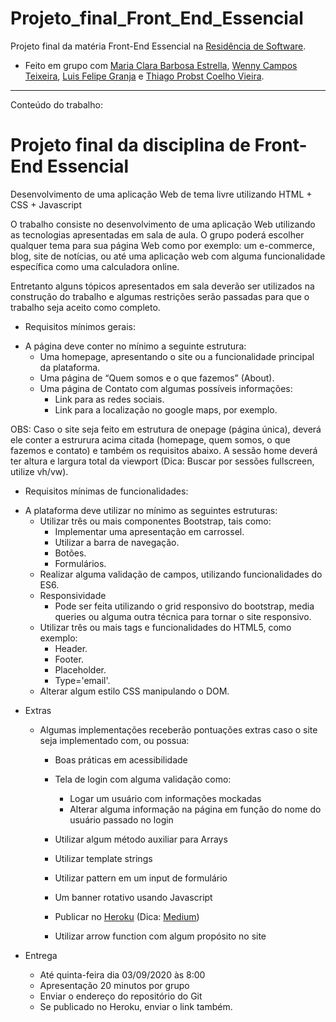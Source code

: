 # Projeto_final_Front_End_Essencial

Projeto final da matéria Front-End Essencial na [Residência de Software](http://serratec.org/residencia-de-software/).

- Feito em grupo com [Maria Clara Barbosa Estrella](https://github.com/mariaclarabarbosa), [Wenny Campos Teixeira](https://github.com/wennycampos), [Luis Felipe Granja](https://github.com/lfcgranja) e [Thiago Probst Coelho Vieira](https://github.com/ThiagoProbst).

---------------------------------------------------------------------------------------------------------------------------------------------
Conteúdo do trabalho:

# Projeto final da disciplina de Front-End Essencial

Desenvolvimento de uma aplicação Web de tema livre utilizando HTML + CSS + Javascript 

O trabalho consiste no desenvolvimento de uma aplicação Web utilizando as tecnologias apresentadas em sala de aula.
O grupo poderá escolher qualquer tema para sua página Web como por exemplo: um e-commerce, blog, site de notícias, ou até uma aplicação web com alguma funcionalidade específica como uma calculadora online.

Entretanto alguns tópicos apresentados em sala deverão ser utilizados na construção do trabalho e algumas restrições serão passadas para que o trabalho seja aceito como completo.



* Requisitos mínimos gerais:
- A página deve conter no mínimo a seguinte estrutura:
    *	Uma homepage, apresentando o site ou a funcionalidade principal da plataforma.
    *	Uma página de “Quem somos e o que fazemos” (About).
    *	Uma página de Contato com algumas possíveis informações:
        *	Link para as redes sociais.
        *	Link para a localização no google maps, por exemplo. 

OBS: Caso o site seja feito em estrutura de onepage (página única), deverá ele conter a estrurura acima citada (homepage, quem somos, o que fazemos e contato) e também os requisitos abaixo.  A sessão home deverá ter altura e largura total da viewport (Dica: Buscar por sessões fullscreen, utilize vh/vw).

    

* Requisitos mínimas de funcionalidades:
- A plataforma deve utilizar no mínimo as seguintes estruturas:
    *	Utilizar três ou mais componentes Bootstrap, tais como:
        *	Implementar uma apresentação em carrossel.
        *	Utilizar a barra de navegação.
        *	Botões.
        *	Formulários.
    *	Realizar alguma validação de campos, utilizando funcionalidades do ES6.
    *	Responsividade
        *	Pode ser feita utilizando o grid responsivo do bootstrap, media queries ou alguma outra técnica para tornar o site responsivo. 
    *	Utilizar três ou mais tags e funcionalidades do HTML5, como exemplo:
        *	Header.
        *	Footer.
        *	Placeholder.
        *	Type='email'.
    *	Alterar algum estilo CSS manipulando o DOM.



* Extras
    - Algumas implementações receberão pontuações extras caso o site seja implementado com, ou possua:
        *	Boas práticas em acessibilidade
        *	Tela de login com alguma validação como:
            *	Logar um usuário com informações mockadas 
            *	Alterar alguma informação na página em função do nome do usuário passado no login
        *	Utilizar algum método auxiliar para Arrays
        *	Utilizar template strings
        *	Utilizar pattern em um input de formulário
        *	Um banner rotativo usando Javascript
        *	Publicar no [Heroku](https://www.heroku.com/) (Dica: [Medium](https://medium.com/@agavitalis/how-to-deploy-a-simple-static-html-website-on-heroku-492697238e48))

        *	Utilizar arrow function com algum propósito no site

    

* Entrega
    -	Até quinta-feira dia 03/09/2020 às 8:00
    -	Apresentação 20 minutos por grupo
    -	Enviar o endereço do repositório do Git
    -	Se publicado no Heroku, enviar o link também.